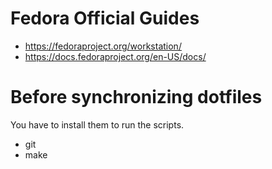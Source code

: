 # Fedora Official Guides

- https://fedoraproject.org/workstation/
- https://docs.fedoraproject.org/en-US/docs/

# Before synchronizing dotfiles

You have to install them to run the scripts.

- git
- make
